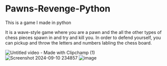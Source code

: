 # Pawns-Revenge-Python
This is a game I made in python 

It is a wave-style game where you are a pawn and the all the other types of chess pieces spawn in and try and kill you. In order to defend yourself, you can pickup and
throw the letters and numbers labling the chess board. 

![Untitled video - Made with Clipchamp (1)](https://github.com/user-attachments/assets/7ad09eff-e27b-46a7-89c4-a6a28604e95b)
![Screenshot 2024-09-10 234857](https://github.com/user-attachments/assets/78e79a07-56a5-4ca7-8aef-15ac76ed558f)
![image](https://github.com/user-attachments/assets/c672eb41-a617-42f9-b06e-919a5c9f7312)
